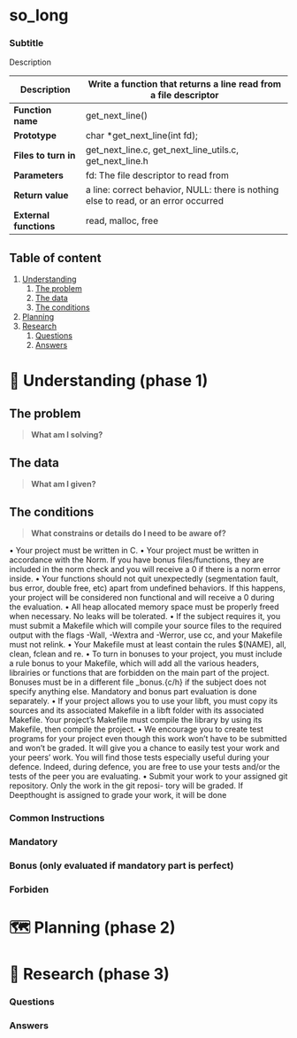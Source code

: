 # so_long
### Subtitle

Description

| **Description**  | Write a function that returns a line read from a file descriptor |
|---|---|
| **Function name**   | get_next_line()  |
| **Prototype**  | char *get_next_line(int fd);  |
| **Files to turn in**  |  get_next_line.c, get_next_line_utils.c, get_next_line.h |
| **Parameters** | fd: The file descriptor to read from |
| **Return value** | a line: correct behavior,  NULL: there is nothing else to read, or an error occurred |
| **External functions** | read, malloc, free |

## Table of content
1. [Understanding](#phase1)
	1. [The problem](#problem)
	2. [The data](#data)
	3. [The conditions](#conditions)
2. [Planning](#phase2)
3. [Research](#phase3)
	1. [Questions](#questions)
	2. [Answers](#answers)

# 🤔 Understanding (phase 1) <a name="phase1"></a>
## The problem <a name="problem"></a>
> **What am I solving?**

## The data <a name="data"></a>
> **What am I given?**

## The conditions <a name="conditions"></a>
> **What constrains or details do I need to be aware of?**

• Your project must be written in C.
• Your project must be written in accordance with the Norm. If you have bonus
files/functions, they are included in the norm check and you will receive a 0 if there
is a norm error inside.
• Your functions should not quit unexpectedly (segmentation fault, bus error, double
free, etc) apart from undefined behaviors. If this happens, your project will be
considered non functional and will receive a 0 during the evaluation.
• All heap allocated memory space must be properly freed when necessary. No leaks
will be tolerated.
• If the subject requires it, you must submit a Makefile which will compile your
source files to the required output with the flags -Wall, -Wextra and -Werror, use
cc, and your Makefile must not relink.
• Your Makefile must at least contain the rules $(NAME), all, clean, fclean and
re.
• To turn in bonuses to your project, you must include a rule bonus to your Makefile,
which will add all the various headers, librairies or functions that are forbidden on
the main part of the project. Bonuses must be in a different file _bonus.{c/h} if
the subject does not specify anything else. Mandatory and bonus part evaluation
is done separately.
• If your project allows you to use your libft, you must copy its sources and its
associated Makefile in a libft folder with its associated Makefile. Your project’s
Makefile must compile the library by using its Makefile, then compile the project.
• We encourage you to create test programs for your project even though this work
won’t have to be submitted and won’t be graded. It will give you a chance
to easily test your work and your peers’ work. You will find those tests especially
useful during your defence. Indeed, during defence, you are free to use your tests
and/or the tests of the peer you are evaluating.
• Submit your work to your assigned git repository. Only the work in the git reposi-
tory will be graded. If Deepthought is assigned to grade your work, it will be done

### Common Instructions


### Mandatory

### Bonus (only evaluated if mandatory part is perfect)

### Forbiden

# 🗺️ Planning (phase 2) <a name="phase2"></a>

# 🔎 Research (phase 3) <a name="phase3"></a>

### Questions <a name="questions"></a>

### Answers <a name="answers"></a>
> 

